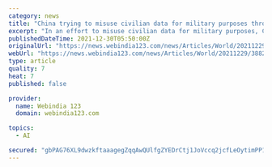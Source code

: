 ```yaml
---
category: news
title: "China trying to misuse civilian data for military purposes through Artificial Intelligence"
excerpt: "In an effort to misuse civilian data for military purposes, China proposes to regulate applications of artificial intelligence capable of transforming the international security paradigm. For dual-use technology like AI,"
publishedDateTime: 2021-12-30T05:50:00Z
originalUrl: "https://news.webindia123.com/news/Articles/World/20211229/3882607.html"
webUrl: "https://news.webindia123.com/news/Articles/World/20211229/3882607.html"
type: article
quality: 7
heat: 7
published: false

provider:
  name: Webindia 123
  domain: webindia123.com

topics:
  - AI

secured: "gbPAG76XL9dwzkftaaagegZqqAwQUlfgZYEDrCtj1JoVccq2jcfLeOytimPP10/7EfomMYlO2D02OEcy2GbyqHpMlkxTE+xOyKst79aFmnbSx4evMdV7rApEorjrqtyPw+9rDJqKuzn43f8mZH1IN73UqRP+g2PlikDAT0jh9ZmuPoQH4XZAmG5CPcBLDBFQ0fHLyQfPS7G87ZcGf6xex2/XdLmFEwA3o0XcVzW68yiy4Xi+Es+HBPEJg5pIjuXVQXTJ4VvIv5Ze0118NYU9zKLWb9xp88sbXJFRsu8x1Y2u7YmL2oPo6+NlndEtKnwEYiaBvn2kqSSS9OMUciC1g93N6q159qgARfh5QKDQacY=;lpnW855TT0VKHOF2D5IJ3w=="
---
```


